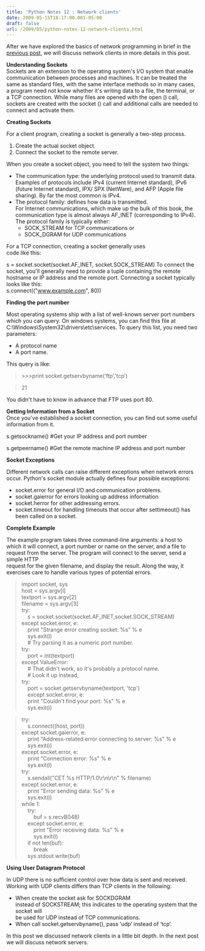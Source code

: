 ```yaml
---
title: 'Python Notes 12 : Network clients'
date: 2009-05-15T18:17:00.001-05:00
draft: false
url: /2009/05/python-notes-12-network-clients.html
---
```


After we have explored the basics of network programming in brief in the [previous post](http://ebeid-soliman.blogspot.com/2009/05/python-notes-11-introduction-to-network.html), we will discuss network clients in more details in this post.

**Understanding Sockets**  
Sockets are an extension to the operating system's I/O system that enable communication between processes and machines. It can be treated the same as standard files, with the same interface methods so in many cases, a program need not know whether it's writing data to a file, the terminal, or a TCP connection. While many files are opened with the open () call, sockets are created with the socket () call and additional calls are needed to connect and activate them.

**Creating Sockets**

For a client program, creating a socket is generally a two-step process.

1.  Create the actual socket object.
2.  Connect the socket to the remote server.

When you create a socket object, you need to tell the system two things:

*   The communication type: the underlying protocol used to transmit data. Examples of protocols include IPv4 (current Internet standard), IPv6 (future Internet standard), IPX/ SPX (NetWare), and AFP (Apple file sharing). By far the most common is IPv4.
*   The protocol family: defines how data is transmitted.  
    For Internet communications, which make up the bulk of this book, the communication type is almost always AF\_INET (corresponding to IPv4). The protocol family is typically either:
    *   SOCK\_STREAM for TCP communications or
    *   SOCK\_DGRAM for UDP communications

For a TCP connection, creating a socket generally uses  
code like this:

s = socket.socket(socket.AF\_INET, socket.SOCK\_STREAM) To connect the socket, you'll generally need to provide a tuple containing the remote hostname or IP address and the remote port. Connecting a socket typically looks like this:  
s.connect(("www.example.com", 80))

**Finding the port number**

Most operating systems ship with a list of well-known server port numbers which you can query. On windows systems, you can find this file at C:\\Windows\\System32\\drivers\\etc\\services. To query this list, you need two parameters:

*   A protocol name
*   A port name.

This query is like:

> \>>>print socket.getservbyname(‘ftp’,’tcp’)

> 21

You didn't have to know in advance that FTP uses port 80.

**Getting Information from a Socket**  
Once you've established a socket connection, you can find out some useful information from it.

s.getsockname() #Get your IP address and port number

s.getpeername() #Get the remote machine IP address and port number

**Socket Exceptions**

Different network calls can raise different exceptions when network errors occur. Python's socket module actually defines four possible exceptions:

*   socket.error for general I/O and communication problems.
*   socket.gaierror for errors looking up address information
*   socket.herror for other addressing errors.
*   socket.timeout for handling timeouts that occur after settimeout() has been called on a socket.

**Complete Example**

The example program takes three command-line arguments: a host to which it will connect, a port number or name on the server, and a file to request from the server. The program will connect to the server, send a simple HTTP  
request for the given filename, and display the result. Along the way, it exercises care to handle various types of potential errors.

> import socket, sys  
> host = sys.argv\[l\]  
> textport = sys.argv\[2\]  
> filename = sys.argv\[3\]  
> try:  
>     s = socket.socket(socket.AF\_INET,socket.SOCK\_STREAM)  
> except socket.error, e:   
>     print "Strange error creating socket: %s" % e   
>     sys.exit(l)  
>     # Try parsing it as a numeric port number.  
> try:  
>     port = int(textport)  
> except ValueError:  
>     # That didn't work, so it's probably a protocol name.  
>     # Look it up instead,  
> try:  
>     port = socket.getservbyname(textport, 'tcp')  
>     except socket.error, e:  
>     print "Couldn't find your port: %s" % e  
>     sys.exit(i)

> try:  
>     s.connect((host, port))  
> except socket.gaierror, e:  
>     print "Address-related error connecting to server: %s" % e  
>     sys.exit(i)  
> except socket.error, e:  
>     print "Connection error: %s" % e  
>     sys.exit(l)  
> try:  
>     s.sendall("CET %s HTTP/1.0\\r\\n\\r\\n" % filename)  
> except socket.error, e:  
>     print "Error sending data: %s" % e  
>     sys.exit(i)  
> while 1:  
>     try:  
>         buf = s.recvB048)  
>     except socket.error, e:  
>         print "Error receiving data: %s" % e  
>         sys.exit(l)  
>     if not len(buf):  
>         break  
>     sys.stdout.write(buf)

**Using User Datagram Protocol**

In UDP there is no sufficient control over how data is sent and received. Working with UDP clients differs than TCP clients in the following:

*   When create the socket ask for SOCKDGRAM  
    instead of SOCKSTREAM; this indicates to the operating system that the socket will  
    be used for UDP instead of TCP communications.
*   When call socket.getservbyname(), pass ‘udp’ instead of ‘tcp’.

In this post we discussed network clients in a little bit depth. In the next post we will discuss network servers.